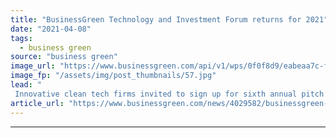 ```yaml
---
title: "BusinessGreen Technology and Investment Forum returns for 2021"
date: "2021-04-08"
tags: 
  - business green
source: "business green"
image_url: "https://www.businessgreen.com/api/v1/wps/0f0f8d9/eabeaa7c-f579-421b-9f52-d8ce5934bec3/1/BGTAIF20-185x114.jpg"
image_fp: "/assets/img/post_thumbnails/57.jpg"
lead: "
 Innovative clean tech firms invited to sign up for sixth annual pitch event and be in with a chance of connecting with top investors ..."
article_url: "https://www.businessgreen.com/news/4029582/businessgreen-technology-investment-forum-returns-2021"
---
```


---
